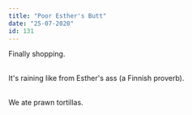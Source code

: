 ```yaml
---
title: "Poor Esther's Butt"
date: "25-07-2020"
id: 131
---
```

Finally shopping. <br><br>

It's raining like from Esther's ass (a Finnish proverb).<br><br>

We ate prawn tortillas.